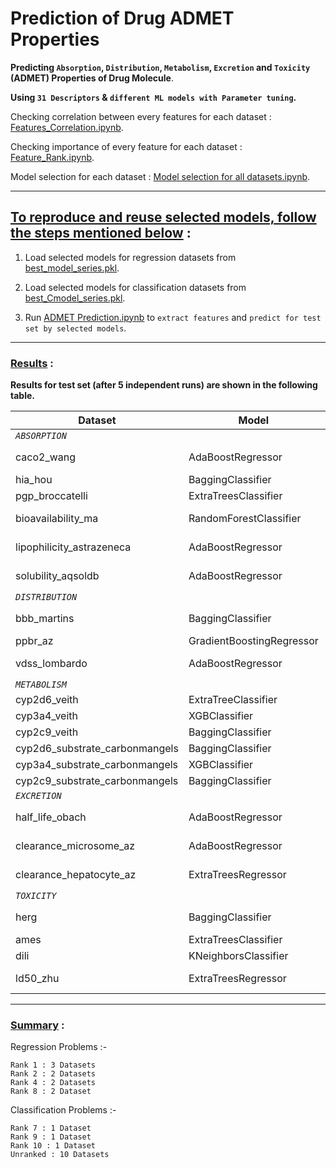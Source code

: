 # Prediction of Drug ADMET Properties
**Predicting `Absorption`, `Distribution`, `Metabolism`, `Excretion` and `Toxicity` (ADMET) Properties of Drug Molecule**.

**Using `31 Descriptors` & `different ML models with Parameter tuning`.**

Checking correlation between every features for each dataset : [Features_Correlation.ipynb](https://github.com/NilavoBoral/Therapeutics-Data-Commons/blob/main/Features_Correlation.ipynb).

Checking importance of every feature for each dataset : [Feature_Rank.ipynb](https://github.com/NilavoBoral/Therapeutics-Data-Commons/blob/main/Feature_Rank.ipynb).

Model selection for each dataset : [Model selection for all datasets.ipynb](https://github.com/NilavoBoral/Therapeutics-Data-Commons/blob/main/Model%20selection%20for%20all%20datasets.ipynb).

---

## <ins>To reproduce and reuse selected models, follow the steps mentioned below</ins> :

1. Load selected models for regression datasets from [best_model_series.pkl](https://github.com/NilavoBoral/Therapeutics-Data-Commons/blob/main/best_model_series.pkl).

2. Load selected models for classification datasets from [best_Cmodel_series.pkl](https://github.com/NilavoBoral/Therapeutics-Data-Commons/blob/main/best_Cmodel_series.pkl).

3. Run [ADMET Prediction.ipynb](https://github.com/NilavoBoral/Therapeutics-Data-Commons/blob/main/ADMET%20Prediction.ipynb) to `extract features` and `predict for test set by selected models`.

---
### <ins>Results</ins> :
**Results for test set (after 5 independent runs) are shown in the following table.**

| **Dataset**                    | Model                     | Matric     | Performance   | Rank |
| ------------------------------ | ------------------------- |:----------:|:-------------:|:----:|
| *`ABSORPTION`*                                                                                 |
| caco2_wang                     | AdaBoostRegressor         | MAE ↓      | 0.321 ± 0.005 | 2    |
| hia_hou                        | BaggingClassifier         | AUROC ↑    | 0.818 ± 0.01  | 9    |
| pgp_broccatelli                | ExtraTreesClassifier      | AUROC ↑    | 0.818 ± 0.0   | -    |
| bioavailability_ma             | RandomForestClassifier    | AUROC ↑    | 0.523 ± 0.011 | -    |
| lipophilicity_astrazeneca      | AdaBoostRegressor         | MAE ↓      | 0.617 ± 0.003 | 8    |
| solubility_aqsoldb             | AdaBoostRegressor         | MAE ↓      | 0.828 ± 0.002 | 4    |
| *`DISTRIBUTION`*                                                                               |
| bbb_martins                    | BaggingClassifier         | AUROC ↑    | 0.811 ± 0.013 | 10   |
| ppbr_az                        | GradientBoostingRegressor | MAE ↓      | 9.185 ± 0.0   | 2    |
| vdss_lombardo                  | AdaBoostRegressor         | SPEARMAN ↑ | 0.627 ± 0.01  | 1    |
| *`METABOLISM`*                                                                                 |
| cyp2d6_veith                   | ExtraTreeClassifier       | AUPRC ↑    | 0.358 ± 0.0   | -    |
| cyp3a4_veith                   | XGBClassifier             | AUPRC ↑    | 0.654 ± 0.0   | -    |
| cyp2c9_veith                   | BaggingClassifier         | AUPRC ↑    | 0.556 ± 0.0   | -    |
| cyp2d6_substrate_carbonmangels | BaggingClassifier         | AUPRC ↑    | 0.605 ± 0.0   | -    |
| cyp3a4_substrate_carbonmangels | XGBClassifier             | AUROC ↑    | 0.556 ± 0.0   | 7    |
| cyp2c9_substrate_carbonmangels | BaggingClassifier         | AUPRC ↑    | 0.281 ± 0.0   | -    |
| *`EXCRETION`*                                                                                  |
| half_life_obach                | AdaBoostRegressor         | SPEARMAN ↑ | 0.438 ± 0.011 | 1    |
| clearance_microsome_az         | AdaBoostRegressor         | SPEARMAN ↑ | 0.518 ± 0.005 | 8    |
| clearance_hepatocyte_az        | ExtraTreesRegressor       | SPEARMAN ↑ | 0.44 ± 0.003  | 1    |
| *`TOXICITY`*                                                                                   |
| herg                           | BaggingClassifier         | AUROC ↑    | 0.715 ± 0.011 | -    |
| ames                           | ExtraTreesClassifier      | AUROC ↑    | 0.716 ± 0.0   | -    |
| dili                           | KNeighborsClassifier      | AUROC ↑    | 0.7 ± 0.0     | -    |
| ld50_zhu                       | ExtraTreesRegressor       | MAE ↓      | 0.636 ± 0.001 | 4    |

---
### <ins>Summary</ins> :

  Regression Problems :-
  
    Rank 1 : 3 Datasets
    Rank 2 : 2 Datasets
    Rank 4 : 2 Datasets
    Rank 8 : 2 Dataset

  Classification Problems :-
  
    Rank 7 : 1 Dataset
    Rank 9 : 1 Dataset
    Rank 10 : 1 Dataset
    Unranked : 10 Datasets
